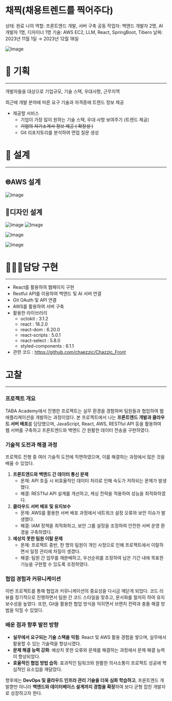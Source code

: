 # 채찍(채용트렌드를 찍어주다)

상태: 완료
나의 역할: 프론트엔드 개발, 서버 구축
공동 작업자: 백엔드 개발자 2명, AI 개발자 1명, 디자이너 1명
기술: AWS EC2, LLM, React, SpringBoot, Tibero
날짜: 2023년 11월 1일 → 2023년 12월 18일

![Image](https://github.com/user-attachments/assets/ebdf01b9-3bc5-47a8-92d1-ddcbfc06feba)
# 📝 기획

---

개발자들을 대상으로 기업규모, 기술 스택, 우대사항, 근무지역

최근에 개발 분야에 따른 요구 기술과 자격증에 트렌드 정보 제공

- 제공할 서비스
    - 기업이 가장 많이 원하는 기술 스택, 우대 사항 보여주기 (트렌드 제공)
    - ~~기업의 자기소개서 정보 제공 ( 확장성 )~~
    - Git 리포지토리를 분석하여 면접 질문 생성

# 📜 설계

---

## 🌐AWS 설계

![Image](https://github.com/user-attachments/assets/653b49a7-c492-474a-adfc-5dc6935f31af)

## 🎨디자인 설계

![Image](https://github.com/user-attachments/assets/ebdf01b9-3bc5-47a8-92d1-ddcbfc06feba)
![Image](https://github.com/user-attachments/assets/96210682-4314-422e-ab07-ed4ea6fb12f4)

![Image](https://github.com/user-attachments/assets/4a0f5130-60bc-4beb-87c7-dbdd6a225bab)

![Image](https://github.com/user-attachments/assets/3a776270-1fa1-4703-bd5d-280200268d32)

# 👨🏻‍💻담당 구현

---

- React를 활용하여 웹페이지 구현
- Restful API를 이용하여 백엔드 및 AI 서버 연결
- Git OAuth 및 API 연결
- AWS를 활용하여 서버 구축
- 활용한 라이브러리
    - octokit : 3.1.2
    - react : 18.2.0
    - react-dom : 6.20.0
    - react-scripts : 5.0.1
    - react-select : 5.8.0
    - styled-components : 6.1.1
- 관련 코드 : https://github.com/chaezzic/Chazzic_Front

# 고찰

---

### 프로젝트 개요

TABA Academy에서 진행한 프로젝트는 실무 환경을 경험하며 팀원들과 협업하여 웹 애플리케이션을 개발하는 과정이었다. 본 프로젝트에서 나는 **프론트엔드 개발과 클라우드 서버 배포**를 담당했으며, JavaScript, React, AWS, RESTful API 등을 활용하여 웹 서버를 구축하고 프론트엔드와 백엔드 간 원활한 데이터 전송을 구현하였다.

### 기술적 도전과 해결 과정

프로젝트 진행 중 여러 기술적 도전에 직면하였으며, 이를 해결하는 과정에서 많은 것을 배울 수 있었다.

1. **프론트엔드와 백엔드 간 데이터 통신 문제**
    - 문제: API 호출 시 비효율적인 데이터 처리로 인해 속도가 저하되는 문제가 발생했다.
    - 해결: RESTful API 설계를 개선하고, 캐싱 전략을 적용하여 성능을 최적화하였다.
2. **클라우드 서버 배포 및 유지보수**
    - 문제: AWS를 활용한 서버 배포 과정에서 네트워크 설정 오류와 보안 이슈가 발생했다.
    - 해결: IAM 정책을 최적화하고, 보안 그룹 설정을 조정하여 안전한 서버 운영 환경을 구축하였다.
3. **예상치 못한 팀원 이탈 문제**
    - 문제: 프로젝트 중반, 한 명의 팀원이 개인 사정으로 인해 프로젝트에서 이탈하면서 일정 관리에 차질이 생겼다.
    - 해결: 팀원 간 업무를 재분배하고, 우선순위를 조정하여 남은 기간 내에 목표한 기능을 구현할 수 있도록 조정하였다.

### 협업 경험과 커뮤니케이션

이번 프로젝트를 통해 협업과 커뮤니케이션의 중요성을 다시금 깨닫게 되었다. 코드 리뷰를 정기적으로 진행하면서 팀원 간 코드 스타일을 맞추고, 문서화를 철저히 하여 유지보수성을 높였다. 또한, Git을 활용한 협업 방식을 익히면서 브랜치 전략과 충돌 해결 방법을 익힐 수 있었다.

### 배운 점과 향후 발전 방향

- **실무에서 요구되는 기술 스택을 익힘**: React 및 AWS 활용 경험을 쌓으며, 실무에서 활용할 수 있는 기술력을 향상시켰다.
- **문제 해결 능력 강화**: 예상치 못한 오류와 문제를 해결하는 과정에서 문제 해결 능력이 향상되었다.
- **효율적인 협업 방법 습득**: 효과적인 팀워크와 원활한 의사소통이 프로젝트 성공에 핵심적인 요소임을 깨달았다.

향후에는 **DevOps 및 클라우드 인프라 관리 기술을 더욱 심화 학습하고**, 프론트엔드 개발뿐만 아니라 **백엔드와 데이터베이스 설계까지 경험을 확장**하여 보다 균형 잡힌 개발자로 성장하고자 한다.
